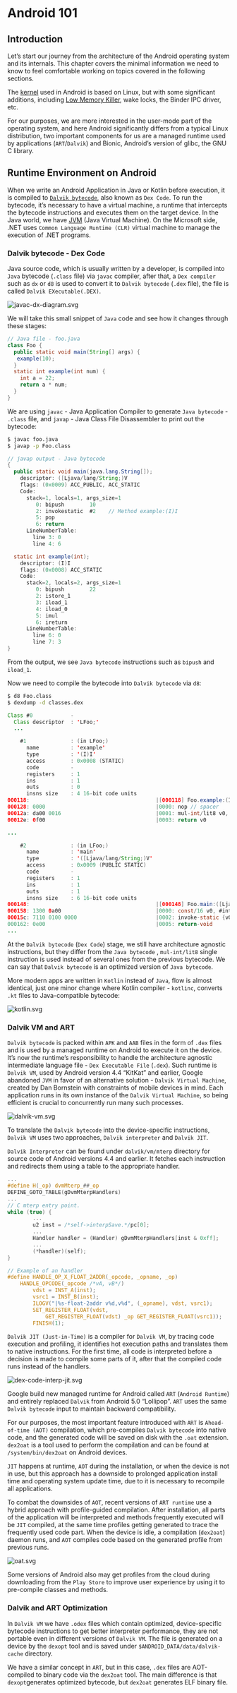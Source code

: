 # Android 101

## Introduction   

Let’s start our journey from the architecture of the Android operating system and its internals. This chapter covers the minimal information we need to know to feel comfortable working on topics covered in the following sections.   

The [kernel](https://source.android.com/devices/architecture/kernel) used in Android is based on Linux, but with some significant additions, including [Low Memory Killer](https://source.android.com/devices/tech/perf/lmkd), wake locks, the Binder IPC driver, etc.

For our purposes, we are more interested in the user-mode part of the operating system, and here Android significantly differs from a typical Linux distribution, two important components for us are a managed runtime used by applications (`ART`/`Dalvik`) and Bionic, Android’s version of glibc, the GNU C library.

## **Runtime Environment on Android**

When we write an Android Application in Java or Kotlin before execution, it is compiled to [`Dalvik bytecode`](https://source.android.com/devices/tech/dalvik/dalvik-bytecode), also known as `Dex Code`. To run the bytecode, it’s necessary to have a virtual machine, a runtime that intercepts the bytecode instructions and executes them on the target device. In the Java world, we have [JVM](https://en.wikipedia.org/wiki/Java_virtual_machine) (Java Virtual Machine). On the Microsoft side, .NET uses `Common Language Runtime (CLR)` virtual machine to manage the execution of  .NET programs.

### Dalvik bytecode - Dex Code

Java source code, which is usually written by a developer, is compiled into `Java` bytecode (`.class` file) via `javac` compiler,  after that, a `Dex compiler` such as `dx` or `d8` is used to convert it to `Dalvik bytecode` (`.dex` file), the file is called `Dalvik EXecutable(.DEX)`. 

![javac-dx-diagram.svg](./img/javac-dx-diagram.svg)

We will take this small snippet of `Java` code and see how it changes through these stages:

```java
// Java file - foo.java
class Foo {
  public static void main(String[] args) {
   example(10); 
  }
  static int example(int num) {
    int a = 22;
    return a * num;
  }
}
```

We are using `javac` - Java Application Compiler to generate `Java bytecode` - `.class` file, and `javap` - Java Class File Disassembler to print out the bytecode:

```bash
$ javac foo.java
$ javap -p Foo.class
```

```java
// javap output - Java bytecode
{
  public static void main(java.lang.String[]);
    descriptor: ([Ljava/lang/String;)V
    flags: (0x0009) ACC_PUBLIC, ACC_STATIC
    Code:
      stack=1, locals=1, args_size=1
         0: bipush        10
         2: invokestatic  #2    // Method example:(I)I
         5: pop
         6: return
      LineNumberTable:
        line 3: 0
        line 4: 6

  static int example(int);
    descriptor: (I)I
    flags: (0x0008) ACC_STATIC
    Code:
      stack=2, locals=2, args_size=1
         0: bipush        22
         2: istore_1
         3: iload_1
         4: iload_0
         5: imul
         6: ireturn
      LineNumberTable:
        line 6: 0
        line 7: 3
}
```

From the output, we see `Java bytecode` instructions such as `bipush` and `iload_1`.

Now we need to compile the bytecode into `Dalvik bytecode` via `d8`:

```bash
$ d8 Foo.class
$ dexdump -d classes.dex
```

```java
Class #0            -
  Class descriptor  : 'LFoo;'
  ...

    #1              : (in LFoo;)
      name          : 'example'
      type          : '(I)I'
      access        : 0x0008 (STATIC)
      code          -
      registers     : 1
      ins           : 1
      outs          : 0
      insns size    : 4 16-bit code units
000118:                                        |[000118] Foo.example:(I)I
000128: 0000                                   |0000: nop // spacer
00012a: da00 0016                              |0001: mul-int/lit8 v0, v0, #int 22 // #16
00012e: 0f00                                   |0003: return v0

...

    #2              : (in LFoo;)
      name          : 'main'
      type          : '([Ljava/lang/String;)V'
      access        : 0x0009 (PUBLIC STATIC)
      code          -
      registers     : 1
      ins           : 1
      outs          : 1
      insns size    : 6 16-bit code units
000148:                                        |[000148] Foo.main:([Ljava/lang/String;)V
000158: 1300 0a00                              |0000: const/16 v0, #int 10 // #a
00015c: 7110 0100 0000                         |0002: invoke-static {v0}, LFoo;.example:(I)I // method@0001
000162: 0e00                                   |0005: return-void
...
```

At the `Dalvik bytecode` (`Dex Code`) stage, we still have architecture agnostic instructions, but they differ from the `Java bytecode` , `mul-int/lit8` single instruction is used instead of several ones from the previous bytecode. We can say that `Dalvik bytecode` is an optimized version of `Java bytecode`.

More modern apps are written in `Kotlin` instead of `Java`, flow is almost identical, just one minor change where Kotlin compiler - `kotlinc`, converts `.kt` files to Java-compatible bytecode:

![kotlin.svg](./img/kotlin.svg)

### Dalvik VM and ART

`Dalvik bytecode` is packed within `APK` and `AAB`  files in the form of `.dex` files and is used by a managed runtime on Android to execute it on the device. It’s now the runtime’s responsibility to handle the architecture agnostic intermediate language file - `Dex Executable File` (`.dex`). Such runtime is `Dalvik VM`, used by Android version 4.4 “KitKat” and earlier, Google abandoned `JVM` in favor of an alternative solution - `Dalvik Virtual Machine`, created by Dan Bornstein with constraints of mobile devices in mind. Each application runs in its own instance of the `Dalvik Virtual Machine`, so being efficient is crucial to concurrently run many such processes.

![dalvik-vm.svg](./img/dalvik-vm.svg)

To translate the `Dalvik bytecode` into the device-specific instructions, `Dalvik VM` uses two approaches, `Dalvik interpreter` and `Dalvik JIT`. 

`Dalvik Interpreter` can be found under `dalvik/vm/mterp` directory for source code of Android versions 4.4 and earlier. It fetches each instruction and redirects them using a table to the appropriate handler. 

```c
...
#define H(_op) dvmMterp_##_op
DEFINE_GOTO_TABLE(gDvmMterpHandlers)
...
// C mterp entry point.
while (true) {
        ...
        u2 inst = /*self->interpSave.*/pc[0];
        ...
        Handler handler = (Handler) gDvmMterpHandlers[inst & 0xff];
        ...
        (*handler)(self);
}

// Example of an handler
#define HANDLE_OP_X_FLOAT_2ADDR(_opcode, _opname, _op)                      \
    HANDLE_OPCODE(_opcode /*vA, vB*/)                                       \
        vdst = INST_A(inst);                                                \
        vsrc1 = INST_B(inst);                                               \
        ILOGV("|%s-float-2addr v%d,v%d", (_opname), vdst, vsrc1);           \
        SET_REGISTER_FLOAT(vdst,                                            \
            GET_REGISTER_FLOAT(vdst) _op GET_REGISTER_FLOAT(vsrc1));        \
        FINISH(1);
```

`Dalvik JIT (Just-in-Time)` is a compiler for `Dalvik VM`, by tracing code execution and profiling, it identifies hot execution paths and translates them to native instructions. For the first time, all code is interpreted before a decision is made to compile some parts of it, after that the compiled code runs instead of the handlers.

![dex-code-interp-jit.svg](./img/dex-code-interp-jit.svg)

Google build new managed runtime for Android called `ART` (`Android Runtime`) and entirely replaced `Dalvik` from Android 5.0 “Lollipop”. `ART` uses the same `Dalvik bytecode` input to maintain backward compatibility.

For our purposes, the most important feature introduced with `ART` is `Ahead-of-time (AOT)` compilation, which pre-compiles `Dalvik bytecode` into native code, and the generated code will be saved on disk with the `.oat` extension. `dex2oat` is a tool used to perform the compilation and can be found at `/system/bin/dex2oat` on Android devices.

`JIT` happens at runtime, `AOT` during the installation, or when the device is not in use, but this approach has a downside to prolonged application install time and operating system update time, due to it is necessary to recompile all applications.

To combat the downsides of `AOT`, recent versions of `ART runtime` use a hybrid approach with profile-guided compilation. After installation, all parts of the application will be interpreted and methods frequently executed will be `JIT` compiled, at the same time profiles getting generated to trace the frequently used code part. When the device is idle, a compilation (`dex2oat`) daemon runs, and `AOT` compiles code based on the generated profile from previous runs. 

![oat.svg](./img/oat.svg)

Some versions of Android also may get profiles from the cloud during downloading from the `Play Store` to improve user experience by using it to pre-compile classes and methods.

### Dalvik and ART Optimization

In `Dalvik VM` we have `.odex` files which contain optimized, device-specific bytecode instructions to get better interpreter performance, they are not portable even in different versions of `Dalvik VM`. The file is generated on a device by the `dexopt` tool and is saved under `$ANDROID_DATA/data/dalvik-cache` directory.

We have a similar concept in `ART`, but in this case, `.dex` files are AOT-compiled to binary code via the `dex2oat` tool. The main difference is that `dexopt`generates optimized bytecode, but `dex2oat` generates ELF binary file.